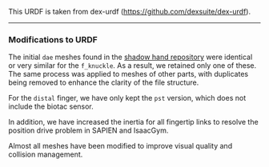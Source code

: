This URDF is taken from dex-urdf (https://github.com/dexsuite/dex-urdf). 

---

### Modifications to URDF

The initial `dae` meshes found in
the [shadow hand repository](https://github.com/shadow-robot/sr_common/tree/noetic-devel/sr_description/meshes/components/f_knuckle)
were identical or very similar for the `f_knuckle`. As a result, we retained only one of these. The same process was
applied to meshes of other parts, with duplicates being removed to enhance the clarity of the file structure.

For the `distal` finger, we have only kept the `pst` version, which does not include the biotac sensor.

In addition, we have increased the inertia for all fingertip links to resolve the position drive problem in SAPIEN and
IsaacGym.

Almost all meshes have been modified to improve visual quality and collision management.